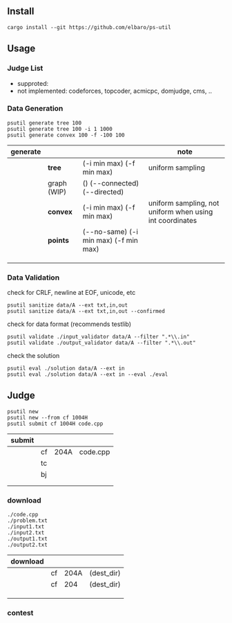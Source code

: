 ## Install
```
cargo install --git https://github.com/elbaro/ps-util
```

## Usage


### Judge List

- supproted:
- not implemented: codeforces, topcoder, acmicpc, domjudge, cms, ..

### Data Generation

```
psutil generate tree 100
psutil generate tree 100 -i 1 1000
psutil generate convex 100 -f -100 100
```



| **generate** |             |                                           | note                                                     |
| ------------ | ----------- | ----------------------------------------- | -------------------------------------------------------- |
|              | **tree**    | <n> (-i min max) (-f min max)             | uniform sampling                                         |
|              | graph (WIP) | <n> (<m>) (--connected) (--directed)      |                                                          |
|              | **convex**  | <n> (-i min max) (-f min max)             | uniform sampling, not uniform when using int coordinates |
|              | **points**  | <n> (--no-same) (-i min max) (-f min max) |                                                          |
|              |             |                                           |                                                          |
|              |             |                                           |                                                          |
|              |             |                                           |                                                          |



### Data Validation

check for CRLF, newline at EOF, unicode, etc

```
psutil sanitize data/A --ext txt,in,out
psutil sanitize data/A --ext txt,in,out --confirmed
```

check for data format (recommends testlib)

```
psutil validate ./input_validator data/A --filter ".*\\.in"
psutil validate ./output_validator data/A --filter ".*\\.out"
```

check the solution

```
psutil eval ./solution data/A --ext in
psutil eval ./solution data/A --ext in --eval ./eval
```


## Judge

```
psutil new
psutil new --from cf 1004H
psutil submit cf 1004H code.cpp
```

| submit |      |      |          |
| ------ | ---- | ---- | -------- |
|        | cf   | 204A | code.cpp |
|        | tc   |      |          |
|        | bj   |      |          |
|        |      |      |          |
|        |      |      |          |



### download

```
./code.cpp
./problem.txt
./input1.txt
./input2.txt
./output1.txt
./output2.txt
```

| download |      |      |            |
| -------- | ---- | ---- | ---------- |
|          | cf   | 204A | (dest_dir) |
|          | cf   | 204  | (dest_dir) |
|          |      |      |            |
|          |      |      |            |
|          |      |      |            |



### contest

```

```

